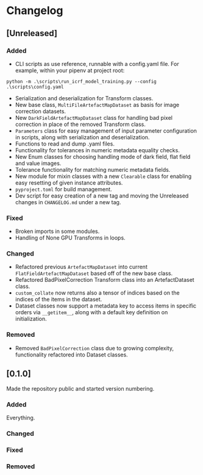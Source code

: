 # Changelog

## [Unreleased]

### Added

- CLI scripts as use reference, runnable with a config.yaml file. For example, within your pipenv at project root: 

`python -m .\scripts\run_icrf_model_training.py --config .\scripts\config.yaml`

- Serialization and deserialization for Transform classes.
- New base class, `MultiFileArtefactMapDataset` as basis for image correction datasets.
- New `DarkFieldArtefactMapDataset` class for handling bad pixel correction in place of the removed Transform class.
- `Parameters` class for easy management of input parameter configuration in scripts, along with serialization and deserialization.
- Functions to read and dump .yaml files.
- Functionality for tolerances in numeric metadata equality checks.
- New Enum classes for choosing handling mode of dark field, flat field and value images.
- Tolerance functionality for matching numeric metadata fields.
- New module for mixin classes with a new `Clearable` class for enabling easy resetting of given instance attributes.
- `pyproject.toml` for build management.
- Dev script for easy creation of a new tag and moving the Unreleased changes in `CHANGELOG.md` under a new tag.

### Fixed

- Broken imports in some modules.
- Handling of None GPU Transforms in loops.

### Changed

- Refactored previous `ArtefactMapDataset` into current `FlatFieldArtefactMapDataset` based off of the new base class.
- Refactored BadPixelCorrection Transform class into an ArtefactDataset class.
- `custom_collate` now returns also a tensor of indices based on the indices of the items in the dataset.
- Dataset classes now support a metadata key to access items in specific orders via `__getitem__`, along with a default key definition on initialization.

### Removed

- Removed `BadPixelCorrection` class due to growing complexity, functionality refactored into Dataset classes.


## [0.1.0]

Made the repository public and started version numbering.

### Added

Everything.

### Changed

### Fixed

### Removed